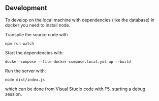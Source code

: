 ## Development

To develop on the local machine with dependencies (like the database) in docker you need to install node.

Transpile the source code with

```
npm run watch
```

Start the dependencies with:

```
docker-compose --file docker-compose.local.yml up --build
```

Run the server with:

```
node dist/index.js
```

which can be done from Visual Studio code with F5, starting a debug session.
